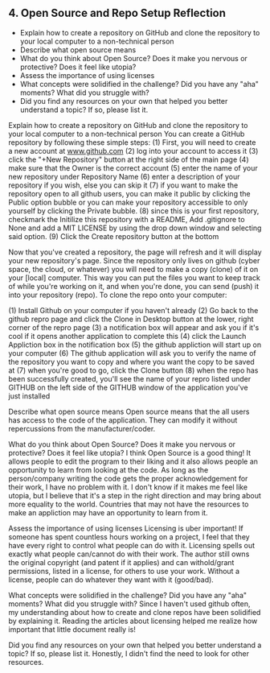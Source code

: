 ## 4. Open Source and Repo Setup  Reflection

* Explain how to create a repository on GitHub and clone the repository to your local computer to a non-technical person
* Describe what open source means
* What do you think about Open Source? Does it make you nervous or protective? Does it feel like utopia?
* Assess the importance of using licenses
* What concepts were solidified in the challenge? Did you have any "aha" moments? What did you struggle with?
* Did you find any resources on your own that helped you better understand a topic? If so, please list it.


Explain how to create a repository on GitHub and clone the repository to your local computer to a non-technical person
You can create a GitHub repository by following these simple steps:
(1) First, you will need to create a new account at www.github.com
(2) log into your account to access it
(3) click the "+New Repository" button at the right side of the main page
(4) make sure that the Owner is the correct account
(5) enter the name of your new repository under Repository Name
(6) enter a description of your repository if you wish, else you can skip it
(7) if you want to make the repository open to all github users, you can make it public by clicking the Public option bubble or you can make your repository accessible to only yourself by clicking the Private bubble.
(8) since this is your first repository, checkmark the Initilize this repository with a README, Add .gitignore to None and add a MIT LICENSE by using the drop down window and selecting said option.
(9) Click the Create repository button at the bottom

Now that you've created a repository, the page will refresh and it will display your new repository's page. Since the repository only lives on github (cyber space, the cloud, or whatever) you will need to make a copy (clone) of it on your [local] computer.  This way you can put the files you want to keep track of while you're working on it, and when you're done, you can send (push) it into your repository (repo).  To clone the repo onto your computer:

(1) Install Github on your computer if you haven't already
(2) Go back to the github repro page and click the Clone in Desktop button at the lower, right corner of the repro page
(3) a notification box will appear and ask you if it's cool if it opens another application to complete this
(4) click the Launch Appliction box in the notification box
(5) the github appliction will start up on your computer
(6) The github application will ask you to verify the name of the repository you want to copy and where you want the copy to be saved at
(7) when you're good to go, click the Clone button
(8) when the repo has been successfully created, you'll see the name of your repro listed under GITHUB on the left side of the GITHUB window of the application you've just installed 

Describe what open source means
Open source means that the all users has access to the code of the application.  They can modify it without repercussions from the manufacturer/coder.

What do you think about Open Source? Does it make you nervous or protective? Does it feel like utopia?
I think Open Source is a good thing!  It allows people to edit the program to their liking and it also allows people an opportunity to learn from looking at the code.  As long as the person/company writing the code gets the proper acknowledgement for their work, I have no problem with it.  I don't know if it makes me feel like utopia, but I believe that it's a step in the right direction and may bring about more equality to the world.  Countries that may not have the resources to make an appliction may have an opportunity to learn from it.

Assess the importance of using licenses
Licensing is uber important!  If someone has spent countless hours working on a project, I feel that they have every right to control what people can do with it.  Licensing spells out exactly what people can/cannot do with their work.  The author still owns the original copyright (and patent if it applies) and can withold/grant permissions, listed in a license, for others to use your work.  Without a license, people can do whatever they want with it (good/bad).

What concepts were solidified in the challenge? Did you have any "aha" moments? What did you struggle with?
Since I haven't used github often, my understanding about how to create and clone repos have been solidified by explaining it.  Reading the articles about licensing helped me realize how important that little document really is!

Did you find any resources on your own that helped you better understand a topic? If so, please list it.
Honestly, I didn't find the need to look for other resources.
